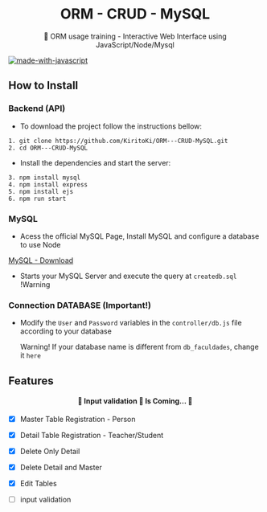 <h1 align="center">ORM - CRUD - MySQL </h1>

<p align="center">🚀 ORM usage training - Interactive Web Interface using JavaScript/Node/Mysql</p>

[![made-with-javascript](https://img.shields.io/badge/Made%20with-JavaScript-1f425f.svg)](https://www.javascript.com)
 
## How to Install

### Backend (API)

* To download the project follow the instructions bellow:

```
1. git clone https://github.com/KiritoKi/ORM---CRUD-MySQL.git
2. cd ORM---CRUD-MySQL
```

* Install the dependencies and start the server:

```
3. npm install mysql
4. npm install express
5. npm install ejs
6. npm run start
```

### MySQL

* Acess the official MySQL Page, Install MySQL and configure a database to use Node

<a href=“https://www.mysql.com/downloads/“>MySQL - Download</a>

* Starts your MySQL Server and execute the query at `createdb.sql` !Warning

### Connection DATABASE (Important!)

* Modify the `User` and `Password` variables in the `controller/db.js` file according to your database 
	
	Warning! If your database name is different from `db_faculdades`, change it `here`

## Features

<h4 align="center"> 
	🚧  Input validation 🚀 Is Coming...  🚧
</h4>

- [x] Master Table Registration - Person
- [x] Detail Table Registration - Teacher/Student
- [x] Delete Only Detail
- [x] Delete Detail and Master
- [x] Edit Tables
- [ ] input validation




